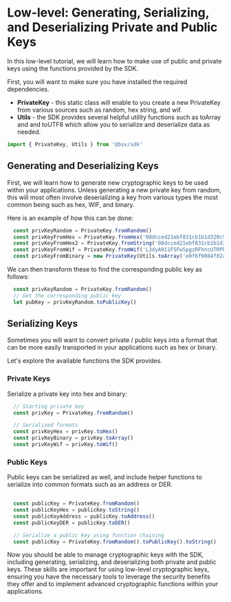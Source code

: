 # Low-level: Generating, Serializing, and Deserializing Private and Public Keys

In this low-level tutorial, we will learn how to make use of public and private keys using the functions provided by the SDK.


First, you will want to make sure you have installed the required dependencies.

- **PrivateKey** - this static class will enable to you create a new PrivateKey from various sources such as random, hex string, and wif.
- **Utils** - the SDK provides several helpful utility functions such as toArray and and toUTF8 which allow you to serialize and deserialize data as needed.

```ts
import { PrivateKey, Utils } from '@bsv/sdk'
```

## Generating and Deserializing Keys
First, we will learn how to generate new cryptographic keys to be used within your applications. Unless generating a new private key from random, this will most often involve deserializing a key from various types the most common being such as hex, WIF, and binary.

Here is an example of how this can be done:

```ts
  const privKeyRandom = PrivateKey.fromRandom()
  const privKeyFromHex = PrivateKey.fromHex('08dcced21ebf831cb1b1d320c5de2dee690ebea9b4930a7f1af9b7bde8f7858a')
  const privKeyFromHex2 = PrivateKey.fromString('08dcced21ebf831cb1b1d320c5de2dee690ebea9b4930a7f1af9b7bde8f7858a', 'hex')
  const privKeyFromWif = PrivateKey.fromWif('L3dyA911FSFwSpgzRFhncUTRPk57aNTHkEhRtXoi4W7fz63bR45W')
  const privKeyFromBinary = new PrivateKey(Utils.toArray('e0f6f9084f02a59cdc0aa9498b28fe8e20d0d4eeeb19af629761099210990894', 'hex'))
```

We can then transform these to find the corresponding public key  as follows:

```ts
  const privKeyRandom = PrivateKey.fromRandom()
  // Get the corresponding public key
  let pubKey = privKeyRandom.toPublicKey()
```

## Serializing Keys

Sometimes you will want to convert private / public keys into a format that can be more easily transported in your applications such as hex or binary.

Let's explore the available functions the SDK provides.

### Private Keys
Serialize a private key into hex and binary:
```ts
  // Starting private key
  const privKey = PrivateKey.fromRandom()

  // Serialized formats
  const privKeyHex = privKey.toHex()
  const privKeyBinary = privKey.toArray()
  const privKeyWif = privKey.toWif()
```

### Public Keys
Public keys can be serialized as well, and include helper functions to serialize into common formats such as an address or DER.

```ts
  
  const publicKey = PrivateKey.fromRandom()
  const publicKeyHex = publicKey.toString()
  const publicKeyAddress = publicKey.toAddress()
  const publicKeyDER = publicKey.toDER()

  // Serialize a public key using function chaining
  const publicKey = PrivateKey.fromRandom().toPublicKey().toString()
```

Now you should be able to manage cryptographic keys with the SDK, including generating, serializing, and deserializing both private and public keys. These skills are important for using low-level cryptographic keys, ensuring you have the necessary tools to leverage the security benefits they offer and to implement advanced cryptographic functions within your applications.
